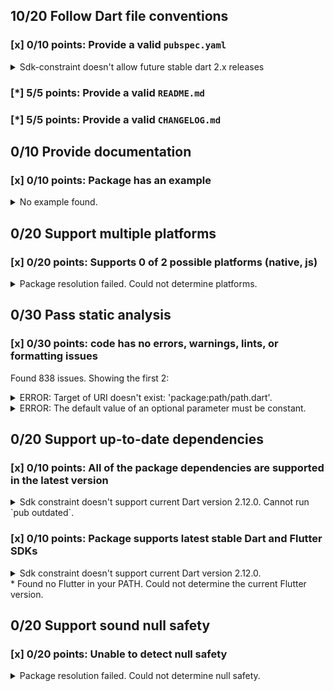 ## 10/20 Follow Dart file conventions

### [x] 0/10 points: Provide a valid `pubspec.yaml`

<details>
<summary>
Sdk-constraint doesn't allow future stable dart 2.x releases
</summary>

`pubspec.yaml:8:8`

```
  ╷
8 │   sdk: '>=1.24.0 <2.0.0'
  │        ^^^^^^^^^^^^^^^^^
  ╵
```

</details>

### [*] 5/5 points: Provide a valid `README.md`


### [*] 5/5 points: Provide a valid `CHANGELOG.md`


## 0/10 Provide documentation

### [x] 0/10 points: Package has an example

<details>
<summary>
No example found.
</summary>

See [package layout](https://dart.dev/tools/pub/package-layout#examples) guidelines on how to add an example.
</details>

## 0/20 Support multiple platforms

### [x] 0/20 points: Supports 0 of 2 possible platforms (native, js)

<details>
<summary>
Package resolution failed. Could not determine platforms.
</summary>

Run `pub get` for more information.
</details>

## 0/30 Pass static analysis

### [x] 0/30 points: code has no errors, warnings, lints, or formatting issues

Found 838 issues. Showing the first 2:

<details>
<summary>
ERROR: Target of URI doesn't exist: 'package:path/path.dart'.
</summary>

`lib/fs.dart:12:8`

```
   ╷
12 │ import 'package:path/path.dart';
   │        ^^^^^^^^^^^^^^^^^^^^^^^^
   ╵
```

To reproduce make sure you are using [pedantic](https://pub.dev/packages/pedantic#using-the-lints) and run `dartanalyzer lib/fs.dart`
</details>
<details>
<summary>
ERROR: The default value of an optional parameter must be constant.
</summary>

`lib/fs.dart:179:58`

```
    ╷
179 │       {FileMode mode: FileMode.WRITE, Encoding encoding: UTF8});
    │                                                          ^^^^
    ╵
```

To reproduce make sure you are using [pedantic](https://pub.dev/packages/pedantic#using-the-lints) and run `dartanalyzer lib/fs.dart`
</details>

## 0/20 Support up-to-date dependencies

### [x] 0/10 points: All of the package dependencies are supported in the latest version

<details>
<summary>
Sdk constraint doesn't support current Dart version 2.12.0. Cannot run `pub outdated`.
</summary>

`pubspec.yaml:8:8`

```
  ╷
8 │   sdk: '>=1.24.0 <2.0.0'
  │        ^^^^^^^^^^^^^^^^^
  ╵
```

</details>

### [x] 0/10 points: Package supports latest stable Dart and Flutter SDKs

<details>
<summary>
Sdk constraint doesn't support current Dart version 2.12.0.
</summary>

`pubspec.yaml:8:8`

```
  ╷
8 │   sdk: '>=1.24.0 <2.0.0'
  │        ^^^^^^^^^^^^^^^^^
  ╵
```

Try widening the upper boundary of the constraint.
</details>
* Found no Flutter in your PATH. Could not determine the current Flutter version.

## 0/20 Support sound null safety

### [x] 0/20 points: Unable to detect null safety

<details>
<summary>
Package resolution failed. Could not determine null safety.
</summary>

Run `pub get` for more information.
</details>
